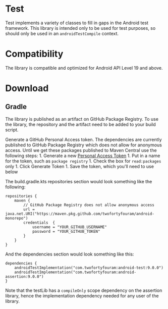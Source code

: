 # Test
Test implements a variety of classes to fill in gaps in the Android test framework.  This library is intended only to be used for test purposes, so should only be used in an `androidTestCompile` context.

<!--
# API Reference
JavaDocs for the library are published [here](http://twofortyfouram.github.io/android-test).
-->

# Compatibility
The library is compatible and optimized for Android API Level 19 and above.


# Download
## Gradle
The library is published as an artifact on GitHub Package Registry.  To use the library, the repository and the artifact need to be added to your build script.

Generate a GitHub Personal Access token.  The dependencies are currently published to GitHub Package Registry which does not allow for anonymous access.  Until we get these packages published to Maven Central use the following steps:
    1. Generate a new [Personal Access Token](https://github.com/settings/tokens/new)
    1. Put in a name for the token, such as `package registry`
    1. Check the box for `read:packages` only
    1. Click Generate Token
    1. Save the token, which you'll need to use below

The build.gradle.kts repositories section would look something like the following:

    repositories {
        maven {
            // GitHub Package Registry does not allow anonymous access
            url = java.net.URI("https://maven.pkg.github.com/twofortyfouram/android-monorepo")
            credentials  {
                username = "YOUR_GITHUB_USERNAME"
                password = "YOUR_GITHUB_TOKEN"
            }
        }
    }

And the dependencies section would look something like this:

    dependencies {
        androidTestImplementation("com.twofortyfouram:android-test:9.0.0")
        androidTestImplementation("com.twofortyfouram:android-assertion:9.0.0")
    }


Note that the testLib has a `compileOnly` scope dependency on the assertion library, hence the implementation dependency needed for any user of the library.
<!--
# History
* 1.0.0: Initial release
* 1.0.1: Disable running ProGuard, to fix RuntimeInvisibleParameterAnnotations error
* 1.0.2: Update Android Gradle plugin, which changed the generated BuildConfig
* 1.0.5: Reupload artifacts with source and JavaDoc for inclusion in jCenter
* 2.0.0: Changed interface of ActivityTestUtil for the new AndroidJUnitRunner
* 3.0.0: Changed interface of FeatureContextWrapper to support Android Marshmallow
-->